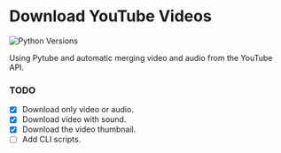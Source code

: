 # Download YouTube Videos
![Python Versions](https://img.shields.io/pypi/pyversions/django?logo=python&logoColor=white&style=for-the-badge)

Using Pytube and automatic merging video and audio from the YouTube API.

### TODO

- [X] Download only video or audio.
- [X] Download video with sound.
- [X] Download the video thumbnail.
- [ ] Add CLI scripts.